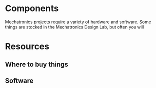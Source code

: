 # Components

Mechatronics projects require a variety of hardware and software. Some things are stocked in the Mechatronics Design Lab, but often you will 

# Resources

## Where to buy things

## Software